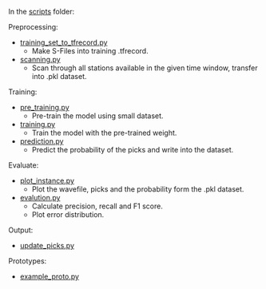 In the [scripts](scripts) folder:

Preprocessing:
 
- [training_set_to_tfrecord.py](preprocessing/training_set_to_tfrecord.py)
  - Make S-Files into training .tfrecord.
- [scanning.py](preprocessing/scanning.py)
  - Scan through all stations available in the given time window, transfer into .pkl dataset.
  
Training:

- [pre_training.py](training/pre_train.py)
  - Pre-train the model using small dataset.
- [training.py](training/training.py)
  - Train the model with the pre-trained weight.
- [prediction.py](predict/predict.py)
  - Predict the probability of the picks and write into the dataset.

Evaluate:

- [plot_instance.py](evaluation/plot_instance.py)
  - Plot the wavefile, picks and the probability form the .pkl dataset.
- [evalution.py](evaluation/evalution.py)
  - Calculate precision, recall and F1 score.
  - Plot error distribution.

Output:

- [update_picks.py](output/update_picks.py)

Prototypes:

- [example_proto.py](prototypes/example_proto.py)